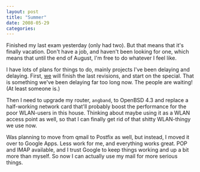 ```yaml
---
layout: post
title: "Summer"
date: 2008-05-29
categories:
---
```


Finished my last exam yesterday (only had two). But that means that it's finally vacation. Don't have a job, and haven't been looking for one, which means that until the end of August, I'm free to do whatever I feel like.

I have lots of plans for things to do, mainly projects I've been delaying and delaying. First, [we](http://eastblue.org/rye/) will finish the last revisions, and start on the special. That is something we've been delaying far too long now. The people are waiting! (At least someone is.)

Then I need to upgrade my router, `angband`, to OpenBSD 4.3 and replace a half-working network card that'll probably boost the performance for the poor WLAN-users in this house. Thinking about maybe using it as a WLAN access point as well, so that I can finally get rid of that shitty WLAN-thingy we use now.

Was planning to move from qmail to Postfix as well, but instead, I moved it over to Google Apps. Less work for me, and everything works great. POP and IMAP available, and I trust Google to keep things working and up a bit more than myself. So now I can actually use my mail for more serious things.